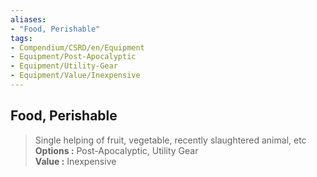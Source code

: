 ```yaml
---
aliases:
- "Food, Perishable"
tags:
- Compendium/CSRD/en/Equipment
- Equipment/Post-Apocalyptic
- Equipment/Utility-Gear
- Equipment/Value/Inexpensive
---
```


  
## Food, Perishable  
  
>Single helping of fruit, vegetable, recently slaughtered animal, etc  
> **Options :** Post-Apocalyptic, Utility Gear  
> **Value :** Inexpensive